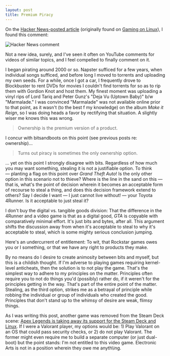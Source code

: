 ```yaml
---  
layout: post  
title: Premium Piracy 
---
```


On the [Hacker News-posted article](https://news.ycombinator.com/item?id=41999314 ) (originally found on [Gaming on Linux](https://www.gamingonlinux.com/2024/10/steam-games-will-now-need-to-fully-disclose-kernel-level-anti-cheat-on-store-pages/)), I found this comment:

![Hacker News comment](https://belmead.github.io/blog/images/hacker-news-piracy.png "Hacker News comment")

Not a new idea, surely, and I've seen it often on YouTube comments for videos of similar topics, and I feel compelled to finally comment on it.

I began pirating around 2000 or so. Napster sufficed for a few years, when individual songs sufficed, and before long I moved to torrents and uploading my own seeds. For a while, once I got a car, I frequently drove to Blockbuster to rent DVDs for movies I couldn't find torrents for so as to rip them with Gordion Knot and host them. My finest moment was uploading a vinyl rips of Lord Tariq and Peter Gunz's "Deja Vu (Uptown Baby)" b/w "Marmalade." I was convinced "Marmalade" was not available online prior to that point, as it wasn't (to the best f my knowledge) on the album <em>Make it Reign</em>, so I was doing heads a favor by rectifying that situation. A slightly wiser me knows this was wrong.

> Ownership is the premium version of a product.

I concur with bitsandboots on this point (see previous posts re: ownership)...

> Turns out piracy is sometimes the only ownership option.

... yet on this point I strongly disagree with bits. Regardless of how much you may want something, stealing it is not a justifiable option. To think — planting a flag on this point over <em>Grand Theft Auto</em>! Is the only other option in this scenario not to thieve? Where is the line in the sand on this — that is, what's the point of decision wherein it becomes an acceptable form of recourse to steal a thing, and does this decision framework extend to others? Say I decide I want — I just cannot live without! — your Toyota 4Runner. Is it acceptable to just steal it?

I don't buy the digital vs. tangible goods division: That the difference in the 4Runner and a video game is that as a digital good, <em>GTA</em> is copyable with comparatively minimal effort. It's just bits and bytes, after all. This argument shifts the discussion away from when it's acceptable to steal to why it's acceptable to steal, which is some mighty serious conclusion jumping.

Here's an undercurrent of entitlement: To wit, that Rockstar games owes you or I something, or that we have any right to products they make.

By no means do I desire to create animosity between bits and myself, but this is a childish thought. If I'm adverse to playing games requiring kernel-level anticheats, then the solution is to not play the game. That's the simplest way to adhere to my principles on the matter. Principles often require you to not do things you'd (possibly) rather do, if it weren't for the principles getting in the way. That's part of the entire point of the matter. Stealing, as the third option, strikes me as a betrayal of principle while robbing the individual or group of individuals who created the good. Principles that don't stand up to the whimsy of desire are weak, flimsy things. 

As I was writing this post, another game was removed from the Steam Deck scene: [Apex Legends is taking away its support for the Steam Deck and Linux](https://www.theverge.com/2024/10/31/24284644/apex-legends-loses-linux-steam-deck-support-anti-cheat). If I were a Valorant player, my options would be: 1) Play Valorant on an OS that could pass security checks, or 2) do not play Valorant. The former might even require me to build a separate computer (or just dual-boot) but the point stands: I'm not entitled to this video game. Electronic Arts is not in a position wherein they owe me anyth\ing. 